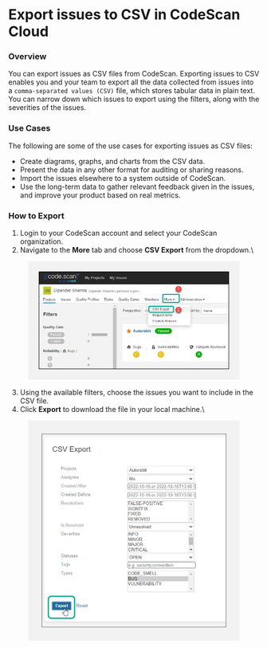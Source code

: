 # Export issues to CSV in CodeScan Cloud

### Overview <a href="#overview" id="overview"></a>

You can export issues as CSV files from CodeScan. Exporting issues to CSV enables you and your team to export all the data collected from issues into a `comma-separated values (CSV)` file, which stores tabular data in plain text. You can narrow down which issues to export using the filters, along with the severities of the issues.

### Use Cases <a href="#use-cases" id="use-cases"></a>

The following are some of the use cases for exporting issues as CSV files:

* Create diagrams, graphs, and charts from the CSV data.
* Present the data in any other format for auditing or sharing reasons.
* Import the issues elsewhere to a system outside of CodeScan.
* Use the long-term data to gather relevant feedback given in the issues, and improve your product based on real metrics.

### How to Export <a href="#how-to-export" id="how-to-export"></a>

1. Login to your CodeScan account and select your CodeScan organization.
2. Navigate to the **More** tab and choose **CSV Export** from the dropdown.\


<figure><img src="../../../.gitbook/assets/image (399).png" alt="" width="563"><figcaption></figcaption></figure>

3. Using the available filters, choose the issues you want to include in the CSV file.
4. Click **Export** to download the file in your local machine.\


<figure><img src="../../../.gitbook/assets/image (400).png" alt="" width="476"><figcaption></figcaption></figure>
